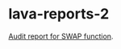 # lava-reports-2

[Audit report for SWAP function](https://github.com/Lava-Swap/lava-farm-pools-audit-reports/blob/main/Audit_report_LAVAswap.pdf).  
